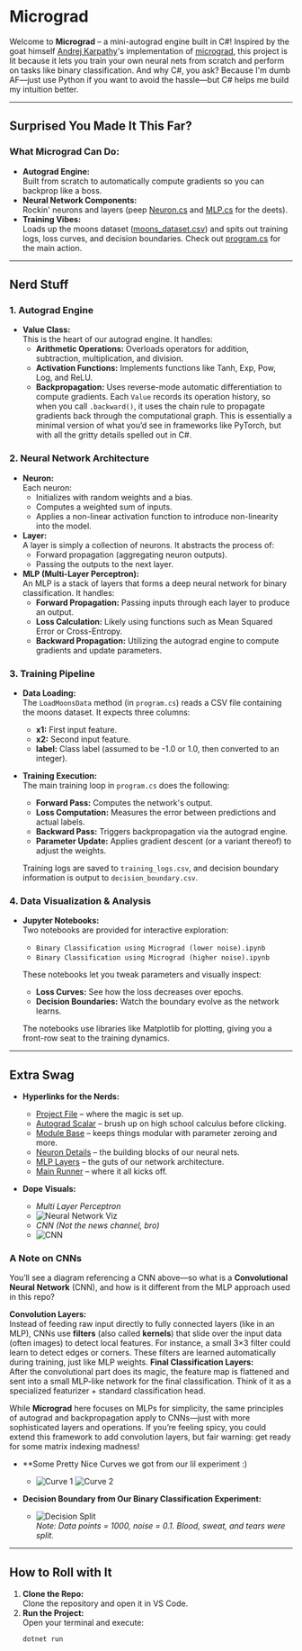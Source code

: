 # Micrograd

Welcome to **Micrograd** – a mini-autograd engine built in C#! Inspired by the goat himself [Andrej Karpathy](https://github.com/karpathy)'s implementation of [micrograd](https://github.com/karpathy/micrograd), this project is lit because it lets you train your own neural nets from scratch and perform on tasks like binary classification. And why C#, you ask? Because I'm dumb AF—just use Python if you want to avoid the hassle—but C# helps me build my intuition better.

---

## Surprised You Made It This Far?

### What Micrograd Can Do:
- **Autograd Engine:**  
  Built from scratch to automatically compute gradients so you can backprop like a boss.
- **Neural Network Components:**  
  Rockin' neurons and layers (peep [Neuron.cs](src/Neuron.cs) and [MLP.cs](src/MLP.cs) for the deets).
- **Training Vibes:**  
  Loads up the moons dataset ([moons_dataset.csv](moons_dataset.csv)) and spits out training logs, loss curves, and decision boundaries. Check out [program.cs](program.cs) for the main action.

---

## Nerd Stuff

### 1. Autograd Engine
- **Value Class:**  
  This is the heart of our autograd engine. It handles:
  - **Arithmetic Operations:** Overloads operators for addition, subtraction, multiplication, and division.
  - **Activation Functions:** Implements functions like Tanh, Exp, Pow, Log, and ReLU.
  - **Backpropagation:** Uses reverse-mode automatic differentiation to compute gradients. Each `Value` records its operation history, so when you call `.backward()`, it uses the chain rule to propagate gradients back through the computational graph. This is essentially a minimal version of what you’d see in frameworks like PyTorch, but with all the gritty details spelled out in C#.

### 2. Neural Network Architecture
- **Neuron:**  
  Each neuron:
  - Initializes with random weights and a bias.
  - Computes a weighted sum of inputs.
  - Applies a non-linear activation function to introduce non-linearity into the model.
- **Layer:**  
  A layer is simply a collection of neurons. It abstracts the process of:
  - Forward propagation (aggregating neuron outputs).
  - Passing the outputs to the next layer.
- **MLP (Multi-Layer Perceptron):**  
  An MLP is a stack of layers that forms a deep neural network for binary classification. It handles:
  - **Forward Propagation:** Passing inputs through each layer to produce an output.
  - **Loss Calculation:** Likely using functions such as Mean Squared Error or Cross-Entropy.
  - **Backward Propagation:** Utilizing the autograd engine to compute gradients and update parameters.

### 3. Training Pipeline
- **Data Loading:**  
  The `LoadMoonsData` method (in `program.cs`) reads a CSV file containing the moons dataset. It expects three columns:
  - **x1:** First input feature.
  - **x2:** Second input feature.
  - **label:** Class label (assumed to be -1.0 or 1.0, then converted to an integer).
  
- **Training Execution:**  
  The main training loop in `program.cs` does the following:
  - **Forward Pass:** Computes the network's output.
  - **Loss Computation:** Measures the error between predictions and actual labels.
  - **Backward Pass:** Triggers backpropagation via the autograd engine.
  - **Parameter Update:** Applies gradient descent (or a variant thereof) to adjust the weights.
  
  Training logs are saved to `training_logs.csv`, and decision boundary information is output to `decision_boundary.csv`.

### 4. Data Visualization & Analysis
- **Jupyter Notebooks:**  
  Two notebooks are provided for interactive exploration:
  - `Binary Classification using Micrograd (lower noise).ipynb`
  - `Binary Classification using Micrograd (higher noise).ipynb`
  
  These notebooks let you tweak parameters and visually inspect:
  - **Loss Curves:** See how the loss decreases over epochs.
  - **Decision Boundaries:** Watch the boundary evolve as the network learns.
  
  The notebooks use libraries like Matplotlib for plotting, giving you a front-row seat to the training dynamics.

---

## Extra Swag

- **Hyperlinks for the Nerds:**
  - [Project File](Micrograd.csproj) – where the magic is set up.
  - [Autograd Scalar](src/scalar_autograd.cs) – brush up on high school calculus before clicking.
  - [Module Base](src/Module.cs) – keeps things modular with parameter zeroing and more.
  - [Neuron Details](src/Neuron.cs) – the building blocks of our neural nets.
  - [MLP Layers](src/MLP.cs) – the guts of our network architecture.
  - [Main Runner](program.cs) – where it all kicks off.

- **Dope Visuals:**
  - *Multi Layer Perceptron*
  - ![Neural Network Viz](https://media.datacamp.com/legacy/v1725638284/image_bd3b978959.png)  
  - *CNN (Not the news channel, bro)*  
  - ![CNN](https://miro.medium.com/v2/0*E5gye0i57ipYJh18.png)

### A Note on CNNs
You’ll see a diagram referencing a CNN above—so what is a **Convolutional Neural Network** (CNN), and how is it different from the MLP approach used in this repo?

   **Convolution Layers:**  
     Instead of feeding raw input directly to fully connected layers (like in an MLP), CNNs use **filters** (also called **kernels**) that slide over the input data (often images) to detect local features. For instance, a small 3×3 filter could learn to detect edges or corners. These filters are learned automatically during training, just like MLP weights.
   **Final Classification Layers:**  
     After the convolutional part does its magic, the feature map is flattened and sent into a small MLP-like network for the final classification. Think of it as a specialized featurizer + standard classification head.

While **Micrograd** here focuses on MLPs for simplicity, the same principles of autograd and backpropagation apply to CNNs—just with more sophisticated layers and operations. If you’re feeling spicy, you could extend this framework to add convolution layers, but fair warning: get ready for some matrix indexing madness!

- **Some Pretty Nice Curves we got from our lil experiment :)

  - ![Curve 1](https://github.com/apollofps/Micrograd/blob/60fc0de919af739834a02627110ba532afd1a4b3/img/curves1.png)
    ![Curve 2](https://github.com/apollofps/Micrograd/blob/60fc0de919af739834a02627110ba532afd1a4b3/img/curves%202.png)

- **Decision Boundary from Our Binary Classification Experiment:**
  
  - ![Decision Split](https://github.com/apollofps/Micrograd/blob/0143d3b7c55680a10e952231552a03a704a50629/img/output.png)  
    *Note: Data points = 1000, noise = 0.1. Blood, sweat, and tears were split.*

---

## How to Roll with It

1. **Clone the Repo:**  
   Clone the repository and open it in VS Code.
2. **Run the Project:**  
   Open your terminal and execute:
   ```bash
   dotnet run
